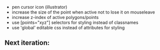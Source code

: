 - pen cursor icon (illustrator)
- increase the size of the point when active not to lose it on mouseleave
- increase z-index of active polygons/points
- use [points="xyz"] selectors for styling instead of classnames
- use 'global' editable css instead of attributes for styling

Next iteration:
- 